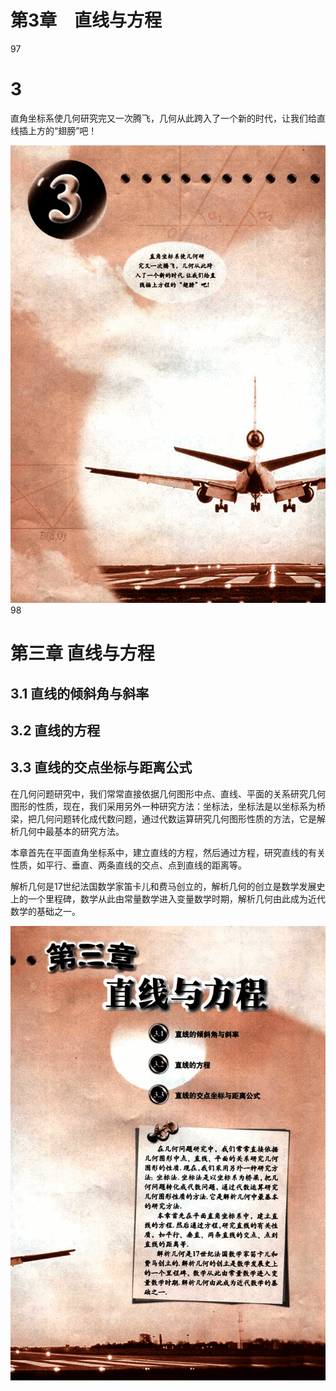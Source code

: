 # 第3章　直线与方程

97

# 3

直角坐标系使几何研究完又一次腾飞，几何从此跨入了一个新的时代，让我们给直线插上方的“翅膀”吧！


![97](../../book/人教版高中数学A版必修2/人教版高中数学A版必修2_97.png)
98

# 第三章 直线与方程

## 3.1 直线的倾斜角与斜率

## 3.2 直线的方程

## 3.3 直线的交点坐标与距离公式

在几何问题研究中，我们常常直接依据几何图形中点、直线、平面的关系研究几何图形的性质，现在，我们采用另外一种研究方法：坐标法，坐标法是以坐标系为桥梁，把几何问题转化成代数问题，通过代数运算研究几何图形性质的方法，它是解析几何中最基本的研究方法。

本章首先在平面直角坐标系中，建立直线的方程，然后通过方程，研究直线的有关性质，如平行、垂直、两条直线的交点、点到直线的距离等。

解析几何是17世纪法国数学家笛卡儿和费马创立的，解析几何的创立是数学发展史上的一个里程碑，数学从此由常量数学进入变量数学时期，解析几何由此成为近代数学的基础之一。


![98](../../book/人教版高中数学A版必修2/人教版高中数学A版必修2_98.png)
